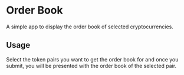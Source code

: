 # Order Book

A simple app to display the order book of selected cryptocurrencies.

## Usage

Select the token pairs you want to get the order book for and once you submit, you will be presented with the order book of the selected pair.


